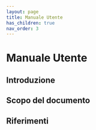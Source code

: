 ```yaml
---
layout: page
title: Manuale Utente
has_children: true
nav_order: 3
---
```


# Manuale Utente

## Introduzione

## Scopo del documento

## Riferimenti
